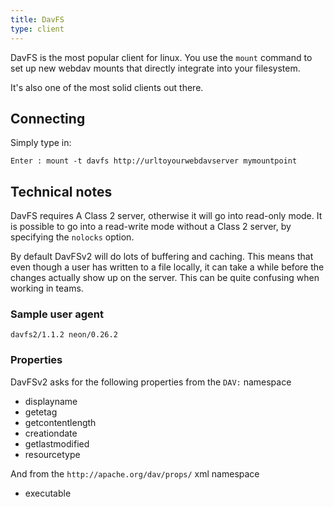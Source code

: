 ```yaml
---
title: DavFS 
type: client
---
```


DavFS is the most popular client for linux. You use the `mount` command to set
up new webdav mounts that directly integrate into your filesystem.

It's also one of the most solid clients out there.

Connecting
----------

Simply type in:

    Enter : mount -t davfs http://urltoyourwebdavserver mymountpoint 

Technical notes
---------------

DavFS requires A Class 2 server, otherwise it will go into read-only mode. It
is possible to go into a read-write mode without a Class 2 server, by
specifying the `nolocks` option.

By default DavFSv2 will do lots of buffering and caching. This means that even
though a user has written to a file locally, it can take a while before the
changes actually show up on the server. This can be quite confusing when
working in teams.

### Sample user agent

    davfs2/1.1.2 neon/0.26.2

### Properties

DavFSv2 asks for the following properties from the `DAV:` namespace

* displayname
* getetag
* getcontentlength
* creationdate
* getlastmodified
* resourcetype

And from the `http://apache.org/dav/props/` xml namespace

* executable

